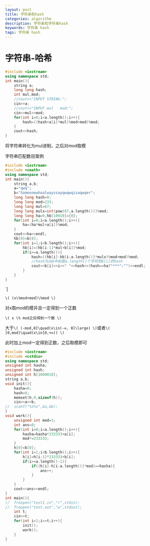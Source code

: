 ```yaml
---
layout: post
title: 字符串和hash
categories: algorithm
description: 字符串和字符串hash
keywords: 字符串 hash
tags: 字符串 hash
---
```


<span id = "mdgototop"></span>

# 字符串-哈希

```cpp
#include <iostream>
using namespace std;
int main(){
	string a;
	long long hash;
	int mul,mod;
	//cout<<"INPUT STRING:";
	cin>>a;
	//cout<<"INPUT mul   mod:";
	cin>>mul>>mod;
	for(int i=0;i<a.length();i++){
		hash=((hash+a[i]*mul)%mod+mod)%mod;
	}
	cout<<hash;
}
```

将字符串转化为mul进制，之后对mod取模

字符串匹配数目案例

```cpp
#include <iostream>
#include <cmath> 
using namespace std;
int main(){
	string a,b;
	a="qwq";
	b="Someonewhoalwayssayqwqwqisaqwqer";
	long long hash=0;
	long long mod=233;
	long long mul=67;
	long long mulx=int(pow(67,a.length()))%mod;
	long long ha=0,hb[10010]={0};
	for(int i=0;i<a.length();i++){
		ha=(ha*mul+a[i])%mod;
	}
	cout<<ha<<endl;
	hb[0]=b[0];
	for(int i=1;i<b.length();i++){
		hb[i]=(hb[i-1]*mul+b[i])%mod;
		if(i>=a.length()){
			hash=((hb[i]-hb[i-a.length()]*mulx)%mod+mod)%mod;
			//hash为从b中前面a.length()个字符到b[i]的hash
			cout<<b[i]<<i<<" "<<hash<<(hash==ha?"***":"")<<endl;
		}
	}
}
```

`\[

`\( (x\%mod+mod)\%mod \)`

对x取mod的模并且一定得到一个正数

`\( x \% mod之后得到一个数 \)` 

大于`\( (-mod,0]\quad(x\in(-∞, 0]\large) \)`或者`\( [0,mod)\quad(x\in[0,+∞)) \)`

此时加上mod一定得到正数，之后取模即可

```cpp
#include <iostream>
#include <cstdio>
using namespace std;
unsigned int hasha;
unsigned int hash;
unsigned int h[1000010];
string a,b;
void init(){
	hasha=0;
	hash=0;
	memset(h,0,sizeof(h));
	cin>>a>>b;
//	scanf("%s%s",&a,&b); 
}
void work(){
	unsigned int mod=1;
	int ans=0;
	for(int i=0;i<a.length();i++){
		hasha=hasha*233333+a[i];
		mod*=233333; 
	}
	h[0]=b[0];
	for(int i=1;i<b.length();i++){
		h[i]=h[i-1]*233333+b[i];
		if(i>=a.length()-1){
			if((h[i]-h[i-a.length()]*mod)==hasha){
				ans++;
			}
		}
	}
	cout<<ans<<endl;
}
int main(){
//	freopen("test1.in","r",stdin); 
//	freopen("test.out","w",stdout); 
	int t;
	cin>>t;
	for(int i=1;i<=t;i++){
		init();
		work();
	}
}
```
